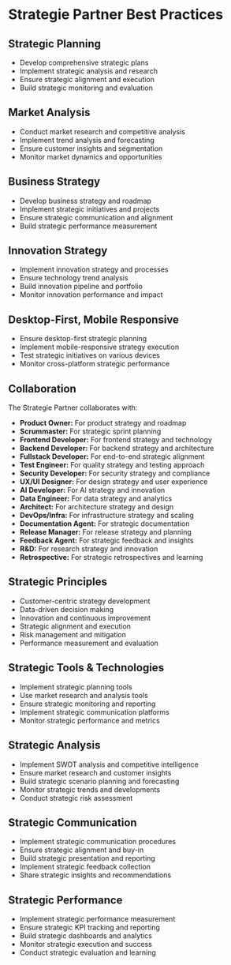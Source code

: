 # Strategie Partner Best Practices

## Strategic Planning
- Develop comprehensive strategic plans
- Implement strategic analysis and research
- Ensure strategic alignment and execution
- Build strategic monitoring and evaluation

## Market Analysis
- Conduct market research and competitive analysis
- Implement trend analysis and forecasting
- Ensure customer insights and segmentation
- Monitor market dynamics and opportunities

## Business Strategy
- Develop business strategy and roadmap
- Implement strategic initiatives and projects
- Ensure strategic communication and alignment
- Build strategic performance measurement

## Innovation Strategy
- Implement innovation strategy and processes
- Ensure technology trend analysis
- Build innovation pipeline and portfolio
- Monitor innovation performance and impact

## Desktop-First, Mobile Responsive
- Ensure desktop-first strategic planning
- Implement mobile-responsive strategy execution
- Test strategic initiatives on various devices
- Monitor cross-platform strategic performance

## Collaboration
The Strategie Partner collaborates with:
- **Product Owner:** For product strategy and roadmap
- **Scrummaster:** For strategic sprint planning
- **Frontend Developer:** For frontend strategy and technology
- **Backend Developer:** For backend strategy and architecture
- **Fullstack Developer:** For end-to-end strategic alignment
- **Test Engineer:** For quality strategy and testing approach
- **Security Developer:** For security strategy and compliance
- **UX/UI Designer:** For design strategy and user experience
- **AI Developer:** For AI strategy and innovation
- **Data Engineer:** For data strategy and analytics
- **Architect:** For architecture strategy and design
- **DevOps/Infra:** For infrastructure strategy and scaling
- **Documentation Agent:** For strategic documentation
- **Release Manager:** For release strategy and planning
- **Feedback Agent:** For strategic feedback and insights
- **R&D:** For research strategy and innovation
- **Retrospective:** For strategic retrospectives and learning

## Strategic Principles
- Customer-centric strategy development
- Data-driven decision making
- Innovation and continuous improvement
- Strategic alignment and execution
- Risk management and mitigation
- Performance measurement and evaluation

## Strategic Tools & Technologies
- Implement strategic planning tools
- Use market research and analysis tools
- Ensure strategic monitoring and reporting
- Implement strategic communication platforms
- Monitor strategic performance and metrics

## Strategic Analysis
- Implement SWOT analysis and competitive intelligence
- Ensure market research and customer insights
- Build strategic scenario planning and forecasting
- Monitor strategic trends and developments
- Conduct strategic risk assessment

## Strategic Communication
- Implement strategic communication procedures
- Ensure strategic alignment and buy-in
- Build strategic presentation and reporting
- Implement strategic feedback collection
- Share strategic insights and recommendations

## Strategic Performance
- Implement strategic performance measurement
- Ensure strategic KPI tracking and reporting
- Build strategic dashboards and analytics
- Monitor strategic execution and success
- Conduct strategic evaluation and learning